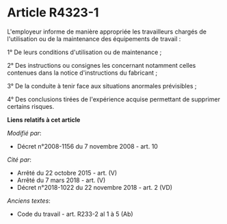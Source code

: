 # Article R4323-1

L'employeur informe de manière appropriée les travailleurs chargés de l'utilisation ou de la maintenance des équipements de
travail : 

1° De leurs conditions d'utilisation ou de maintenance ; 

2° Des instructions ou consignes les concernant notamment celles contenues dans la notice d'instructions du fabricant ; 

3° De la conduite à tenir face aux situations anormales prévisibles ; 

4° Des conclusions tirées de l'expérience acquise permettant de supprimer certains risques.

**Liens relatifs à cet article**

_Modifié par_:

  - Décret n°2008-1156 du 7 novembre 2008 - art. 10

_Cité par_:

  - Arrêté du 22 octobre 2015 - art. (V)
  - Arrêté du 7 mars 2018 - art. (V)
  - Décret n°2018-1022 du 22 novembre 2018 - art. 2 (VD)

_Anciens textes_:

  - Code du travail - art. R233-2 al 1 à 5 (Ab)
